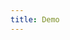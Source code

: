 ```yaml
---
title: Demo
---
```


<iframe style="border: 0; height: calc(100vh - 320px); width: 100%" src="//localhost:6006/?path=/story/modal--basic"></iframe>

